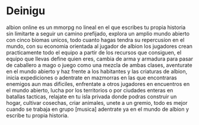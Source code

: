﻿# Deinigu
albion online es un mmorpg no lineal en el que escribes tu propia historia sin limitarte a seguir un camino prefijado, explora un amplio mundo abierto con cinco biomas unicos, todo cuanto hagas tendra su repercusíon en el mundo, con su economia orientada al jugador de albion los jugadores crean practicamente todo el equipo a partir de los recursos que consiguen, el equipo que llevas define quien eres, cambia de arma y armadura para pasar de caballero a mago o juego como una mezcla de ambas clases, aventurate en el mundo abierto y haz frente a los habitantes y las criaturas de albion, inicia expediciones o adentrate en mazmorras en las que encontraras enemigos aun mas dificiles, enfrentate a otros jugadores en encuentros en el mundo abierto, lucha por los territorios o por ciudades enteras en batallas tacticas, relajate en tu isla privada donde podras construir un hogar, cultivar cosechas, criar animales, unete a un gremio, todo es mejor cuando se trabaja en grupo [musica] adentrate ya en el mundo de albion y escribe tu propia historia.
